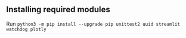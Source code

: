 ## Installing required modules

Run `python3 -m pip install --upgrade pip unittest2 uuid streamlit watchdog plotly`